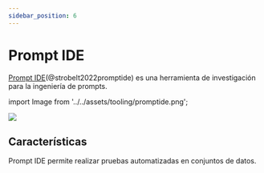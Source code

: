 ```yaml
---
sidebar_position: 6
---
```


# Prompt IDE 

[Prompt IDE](https://prompt.vizhub.ai)(@strobelt2022promptide) es una herramienta de investigación para la ingeniería de prompts.

import Image from '../../assets/tooling/promptide.png';

<div style={{textAlign: 'center'}}>
  <img src={Image} style={{width: "750px"}} />
</div>

## Características

Prompt IDE permite realizar pruebas automatizadas en conjuntos de datos.